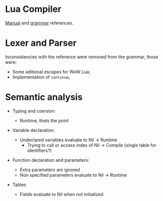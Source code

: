 # Lua Compiler

[Manual](https://www.lua.org/manual/5.4/manual.html) and
[grammar](https://github.com/antlr/grammars-v4/tree/master/lua) references.

# Lexer and Parser
Inconsistencies with the reference were removed from the grammar, those were:

- Some aditional escapes for WoW Lua;
- Implementation of `continue`;

# Semantic analysis

- Typing and coersion:
    - Runtime, thats the point

- Variable declaration:
    - Undeclared variables evaluate to Nil -> Runtime
        - Trying to call or access index of Nil -> Compile (single table for identifiers?)

- Function declaration and parameters:
    - Extra parameters are ignored
    - Non specified parameters evaluate to Nil -> Runtime

- Tables
    - Fields evaluate to Nil when not initialized

